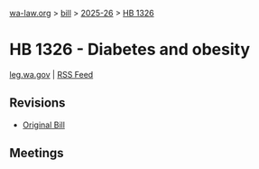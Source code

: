 [wa-law.org](/) > [bill](/bill/) > [2025-26](/bill/2025-26/) > [HB 1326](/bill/2025-26/hb/1326/)

# HB 1326 - Diabetes and obesity
[leg.wa.gov](https://app.leg.wa.gov/billsummary?BillNumber=1326&Year=2025&Initiative=false) | [RSS Feed](./rss.xml)

## Revisions
* [Original Bill](1/)

## Meetings